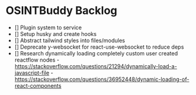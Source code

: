 # OSINTBuddy Backlog

- [] Plugin system to service
- [] Setup husky and create hooks
- [] Abstract tailwind styles into files/modules
- [] Deprecate y-websocket for react-use-websocket to reduce deps
- [] Research dynamically loading completely custom user created reactflow nodes - https://stackoverflow.com/questions/21294/dynamically-load-a-javascript-file - https://stackoverflow.com/questions/36952448/dynamic-loading-of-react-components